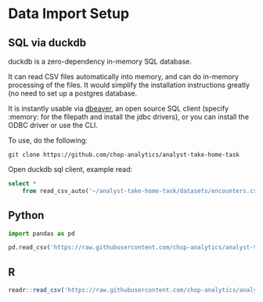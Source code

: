 # Data Import Setup

## SQL via duckdb

duckdb is a zero-dependency in-memory SQL database.

It can read CSV files automatically into memory, and can do in-memory processing of the files. It would simplify the installation instructions greatly (no need to set up a postgres database.

It is instantly usable via [dbeaver](https://dbeaver.io/download/), an open source SQL client (specify :memory: for the filepath and install the jdbc drivers), or you can install the ODBC driver or use the CLI.

To use, do the following:

`git clone https://github.com/chop-analytics/analyst-take-home-task`

Open duckdb sql client, example read:

```sql
select *
    from read_csv_auto('~/analyst-take-home-task/datasets/encounters.csv', SAMPLE_SIZE = -1)
```

## Python

```python
import pandas as pd

pd.read_csv('https://raw.githubusercontent.com/chop-analytics/analyst-take-home-task/master/datasets/allergies.csv')
```

## R

```r
readr::read_csv('https://raw.githubusercontent.com/chop-analytics/analyst-take-home-task/master/datasets/allergies.csv')
```
